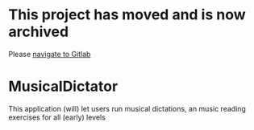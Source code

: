 # This project has moved and is now archived

Please [navigate to Gitlab](https://gitlab.com/migfr/musical-partner)

# MusicalDictator
This application (will) let users run musical dictations, an music reading exercises for all (early) levels
